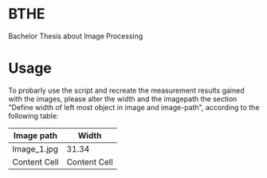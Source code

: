 # BTHE
Bachelor Thesis about Image Processing


# Usage
To probarly use the script and recreate the measurement results gained with the images, please alter the width and the imagepath the section "Define width of left most object in image and image-path", according to the following table:

| Image path    | Width         |
| ------------- | ------------- |
| Image_1.jpg   | 31.34         |
| Content Cell    | Content Cell  |
